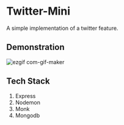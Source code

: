 # Twitter-Mini
A simple implementation of a twitter feature.

## Demonstration

![ezgif com-gif-maker](https://user-images.githubusercontent.com/36494174/190851696-64a626a4-b390-4828-8130-5a921274f86e.gif)

## Tech Stack
1. Express
2. Nodemon
3. Monk
4. Mongodb
